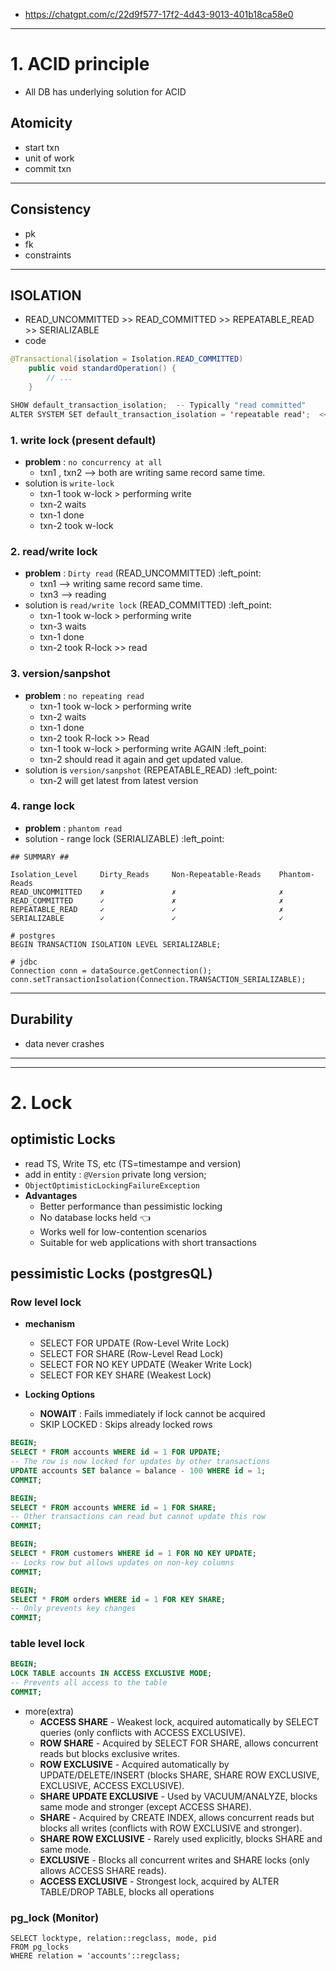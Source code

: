 - https://chatgpt.com/c/22d9f577-17f2-4d43-9013-401b18ca58e0

--- 
# 1. ACID principle
- All DB has underlying solution for ACID

## Atomicity
- start txn
- unit of work 
- commit txn

---
## Consistency
- pk
- fk
- constraints

---
## ISOLATION 
- READ_UNCOMMITTED >> READ_COMMITTED >> REPEATABLE_READ >> SERIALIZABLE
- code
```Java
@Transactional(isolation = Isolation.READ_COMMITTED)
    public void standardOperation() {
        // ...
    }

SHOW default_transaction_isolation;  -- Typically "read committed"
ALTER SYSTEM SET default_transaction_isolation = 'repeatable read';  <<<
```

### 1. write lock (present default)
- **problem** : `no concurrency at all`
  - txn1 , txn2 --> both are writing same record same time.
- solution is `write-lock`
  - txn-1 took w-lock > performing write
  - txn-2 waits
  - txn-1 done
  - txn-2 took w-lock
  
### 2. read/write lock
- **problem** : `Dirty read` (READ_UNCOMMITTED) :left_point:
  - txn1  --> writing same record same time.
  - txn3 --> reading
- solution is `read/write lock` (READ_COMMITTED) :left_point:
    - txn-1 took w-lock > performing write
    - txn-3 waits
    - txn-1 done
    - txn-2 took R-lock >> read
  
### 3. version/sanpshot 
- **problem** : `no repeating read`
  - txn-1 took w-lock > performing write
  - txn-2 waits
  - txn-1 done
  - txn-2 took R-lock >> Read 
  - txn-1 took w-lock > performing write AGAIN :left_point:
  - txn-2 should read it again and get updated value.
- solution is `version/sanpshot` (REPEATABLE_READ) :left_point:
    - txn-2 will get latest from latest version
  
### 4. range lock 
- **problem** : `phantom read`
- solution - range lock (SERIALIZABLE) :left_point:

```
## SUMMARY ##

Isolation_Level	    Dirty_Reads	    Non-Repeatable-Reads	Phantom-Reads
READ_UNCOMMITTED	✗	            ✗	                    ✗
READ_COMMITTED	    ✓	            ✗	                    ✗
REPEATABLE_READ	    ✓	            ✓	                    ✗
SERIALIZABLE	    ✓	            ✓	                    ✓
```
```
# postgres
BEGIN TRANSACTION ISOLATION LEVEL SERIALIZABLE;

# jdbc
Connection conn = dataSource.getConnection();
conn.setTransactionIsolation(Connection.TRANSACTION_SERIALIZABLE);
```
  
---
## Durability
- data never crashes

---

---
# 2. Lock
## optimistic Locks
- read TS, Write TS, etc (TS=timestampe and version)
- add in entity : `@Version` private long version;
- `ObjectOptimisticLockingFailureException`
- **Advantages**
  - Better performance than pessimistic locking
  - No database locks held :point_left:
  - Works well for low-contention scenarios
  - Suitable for web applications with short transactions

## pessimistic Locks (postgresQL)
### Row level lock
- **mechanism**
  - SELECT FOR UPDATE (Row-Level Write Lock)
  - SELECT FOR SHARE (Row-Level Read Lock)
  - SELECT FOR NO KEY UPDATE (Weaker Write Lock)
  - SELECT FOR KEY SHARE (Weakest Lock)

- **Locking Options**
  - **NOWAIT** : Fails immediately if lock cannot be acquired
  - SKIP LOCKED :  Skips already locked rows

```sql
BEGIN;
SELECT * FROM accounts WHERE id = 1 FOR UPDATE;
-- The row is now locked for updates by other transactions
UPDATE accounts SET balance = balance - 100 WHERE id = 1;
COMMIT;

BEGIN;
SELECT * FROM accounts WHERE id = 1 FOR SHARE;
-- Other transactions can read but cannot update this row
COMMIT;

BEGIN;
SELECT * FROM customers WHERE id = 1 FOR NO KEY UPDATE;
-- Locks row but allows updates on non-key columns
COMMIT;

BEGIN;
SELECT * FROM orders WHERE id = 1 FOR KEY SHARE;
-- Only prevents key changes
COMMIT;

```

### table level lock
```sql
BEGIN;
LOCK TABLE accounts IN ACCESS EXCLUSIVE MODE;
-- Prevents all access to the table
COMMIT;
```
- more(extra)
  - **ACCESS SHARE** - Weakest lock, acquired automatically by SELECT queries (only conflicts with ACCESS EXCLUSIVE).
  - **ROW SHARE** - Acquired by SELECT FOR SHARE, allows concurrent reads but blocks exclusive writes.
  - **ROW EXCLUSIVE** - Acquired automatically by UPDATE/DELETE/INSERT (blocks SHARE, SHARE ROW EXCLUSIVE, EXCLUSIVE, ACCESS EXCLUSIVE).
  - **SHARE UPDATE EXCLUSIVE** - Used by VACUUM/ANALYZE, blocks same mode and stronger (except ACCESS SHARE).
  - **SHARE** - Acquired by CREATE INDEX, allows concurrent reads but blocks all writes (conflicts with ROW EXCLUSIVE and stronger).
  - **SHARE ROW EXCLUSIVE** - Rarely used explicitly, blocks SHARE and same mode.
  - **EXCLUSIVE** - Blocks all concurrent writes and SHARE locks (only allows ACCESS SHARE reads).
  - **ACCESS EXCLUSIVE** - Strongest lock, acquired by ALTER TABLE/DROP TABLE, blocks all operations

### pg_lock (Monitor)
```
SELECT locktype, relation::regclass, mode, pid
FROM pg_locks
WHERE relation = 'accounts'::regclass;
```



